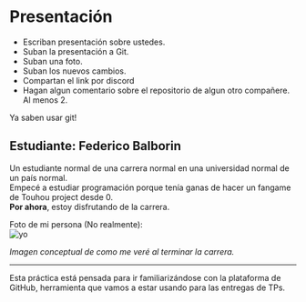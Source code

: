 # Presentación

- Escriban presentación sobre ustedes.
- Suban la presentación a Git.
- Suban una foto.
- Suban los nuevos cambios.
- Compartan el link por discord
- Hagan algun comentario sobre el repositorio de algun otro compañere. Al menos 2.

Ya saben usar git!


## Estudiante: Federico Balborin

Un estudiante normal de una carrera normal en una universidad normal de un país normal.
<br>Empecé a estudiar programación porque tenía ganas de hacer un fangame de Touhou project desde 0.
<br>**Por ahora**, estoy disfrutando de la carrera.

Foto de mi persona (No realmente):<br>
![yo](https://static.tvtropes.org/pmwiki/pub/images/Steven_Seagal_00231_8426.jpg)

*Imagen conceptual de como me veré al terminar la carrera.*

------

Esta práctica está pensada para ir familiarizándose con la plataforma de GitHub, herramienta que vamos a estar usando para las entregas de TPs.
